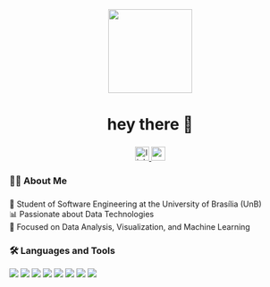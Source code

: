 <div align="center">
  <img height="150" src="https://www.gifcen.com/wp-content/uploads/2022/11/kirby-gif-7.gif" />
</div>

###

<h1 align="center">hey there 👋</h1>

###

<div align="center">
  <a href="https://www.linkedin.com/in/let%C3%ADcia-paiva-672343211/" target="_blank">
    <img src="https://img.shields.io/static/v1?message=LinkedIn&logo=linkedin&label=&color=0077B5&logoColor=white&labelColor=&style=for-the-badge" height="25" alt="linkedin logo" />
  </a>
  <a href="mailto:leticiakellennok@gmail.com" target="_blank">
    <img src="https://img.shields.io/static/v1?message=Gmail&logo=gmail&label=&color=D14836&logoColor=white&labelColor=&style=for-the-badge" height="25" alt="gmail logo" />
  </a>
</div>

###

<h3 align="left">👩‍💻  About Me</h3>

###

<p align="left">
📘 Student of Software Engineering at the University of Brasília (UnB)<br>
📊 Passionate about Data Technologies<br>
🧠 Focused on Data Analysis, Visualization, and Machine Learning
</p>

###

<h3 align="left">🛠️ Languages and Tools</h3>

<p align="left">
  <img src="https://img.shields.io/badge/Python-3776AB?style=for-the-badge&logo=python&logoColor=white" />
  <img src="https://img.shields.io/badge/SQL-4479A1?style=for-the-badge&logo=postgresql&logoColor=white" />
  <img src="https://img.shields.io/badge/PowerBI-F2C811?style=for-the-badge&logo=powerbi&logoColor=black" />
  <img src="https://img.shields.io/badge/Jupyter-F37626?style=for-the-badge&logo=jupyter&logoColor=white" />
  <img src="https://img.shields.io/badge/Pandas-150458?style=for-the-badge&logo=pandas&logoColor=white" />
  <img src="https://img.shields.io/badge/NumPy-013243?style=for-the-badge&logo=numpy&logoColor=white" />
  <img src="https://img.shields.io/badge/Matplotlib-11557C?style=for-the-badge&logo=matplotlib&logoColor=white" />
  <img src="https://img.shields.io/badge/Databricks-EF3E3E?style=for-the-badge&logo=databricks&logoColor=white" />
</p>

